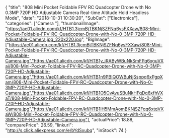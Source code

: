 {
	"title": "808 Mini Pocket Foldable FPV RC Quadcopter Drone with No 0.3MP 720P HD Adjustable Camera Real-time Altitude Hold Headless Mode",
	"date": "2018-10-31 10:30:20",
	"SubCat": ["Electronics"],
	"categories": ["Camera "],
	"thumbnailImage": "https://ae01.alicdn.com/kf/HTB1.3jcmBjTBKNjSZFNq6ysFXXaw/808-Mini-Pocket-Foldable-FPV-RC-Quadcopter-Drone-with-No-0-3MP-720P-HD-Adjustable-Camera.jpg_220x220.jpg",
	"BigImage": ["https://ae01.alicdn.com/kf/HTB1.3jcmBjTBKNjSZFNq6ysFXXaw/808-Mini-Pocket-Foldable-FPV-RC-Quadcopter-Drone-with-No-0-3MP-720P-HD-Adjustable-Camera.jpg","https://ae01.alicdn.com/kf/HTB1y_iRAByWBuNkSmFPq6xguVXai/808-Mini-Pocket-Foldable-FPV-RC-Quadcopter-Drone-with-No-0-3MP-720P-HD-Adjustable-Camera.jpg","https://ae01.alicdn.com/kf/HTB1n9PBIQOWBuNjSsppq6xPgpXam/808-Mini-Pocket-Foldable-FPV-RC-Quadcopter-Drone-with-No-0-3MP-720P-HD-Adjustable-Camera.jpg","https://ae01.alicdn.com/kf/HTB1O5CvAvuSBuNkHFqDq6xfhVXaT/808-Mini-Pocket-Foldable-FPV-RC-Quadcopter-Drone-with-No-0-3MP-720P-HD-Adjustable-Camera.jpg","https://ae01.alicdn.com/kf/HTB1IH5MmAomBKNjSZFqq6xtqVXaW/808-Mini-Pocket-Foldable-FPV-RC-Quadcopter-Drone-with-No-0-3MP-720P-HD-Adjustable-Camera.jpg"],
	"actualPrice": 18.88,
	"comparePrice": 26.59,
	"linkurl": "http://s.click.aliexpress.com/e/bYdSxubq",
	"inStock": 74
}
